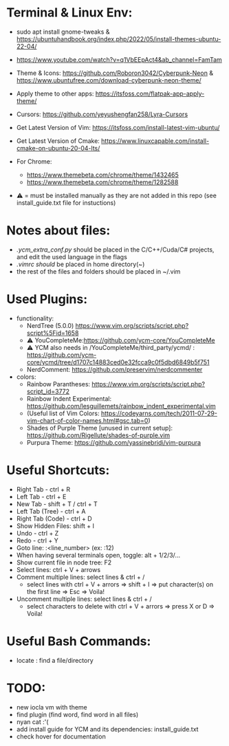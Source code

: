 Terminal & Linux Env:
=====================
- sudo apt install gnome-tweaks & https://ubuntuhandbook.org/index.php/2022/05/install-themes-ubuntu-22-04/
- https://www.youtube.com/watch?v=q1VbEEpAct4&ab_channel=FamTam
- Theme & Icons: https://github.com/Roboron3042/Cyberpunk-Neon & https://www.ubuntufree.com/download-cyberpunk-neon-theme/
- Apply theme to other apps: https://itsfoss.com/flatpak-app-apply-theme/
- Cursors: https://github.com/yeyushengfan258/Lyra-Cursors
- Get Latest Version of Vim: https://itsfoss.com/install-latest-vim-ubuntu/
- Get Latest Version of Cmake: https://www.linuxcapable.com/install-cmake-on-ubuntu-20-04-lts/
- For Chrome: 
  - https://www.themebeta.com/chrome/theme/1432465
  - https://www.themebeta.com/chrome/theme/1282588

- ⚠️ = must be installed manually as they are not added in this repo (see install_guide.txt file for instuctions)

Notes about files:
==================
- *.ycm_extra_conf.py* should be placed in the C/C++/Cuda/C# projects, and edit the used language in the flags
- *.vimrc should* be placed in home directory(~)
- the rest of the files and folders should be placed in ~/.vim

Used Plugins:
=============
- functionality:
  - NerdTree (5.0.0) https://www.vim.org/scripts/script.php?script%5Fid=1658
  - ⚠️ YouCompleteMe:https://github.com/ycm-core/YouCompleteMe
  - ⚠️ YCM also needs in /YouCompleteMe/third_party/ycmd/ : https://github.com/ycm-core/ycmd/tree/d1707c14883ced0e32fcca9c0f5dbd6849b5f751
  - NerdComment: https://github.com/preservim/nerdcommenter
- colors:
  - Rainbow Parantheses: https://www.vim.org/scripts/script.php?script_id=3772
  - Rainbow Indent Experimental: https://github.com/lesguillemets/rainbow_indent_experimental.vim
  - (Useful list of Vim Colors: https://codeyarns.com/tech/2011-07-29-vim-chart-of-color-names.html#gsc.tab=0)
  - Shades of Purple Theme [unused in current setup]: https://github.com/Rigellute/shades-of-purple.vim
  - Purpura Theme: https://github.com/yassinebridi/vim-purpura

Useful Shortcuts:
=================
- Right Tab - ctrl + R
- Left Tab - ctrl + E
- New Tab - shift + T / ctrl + T
- Left Tab (Tree) - ctrl + A
- Right Tab (Code) - ctrl + D
- Show Hidden Files: shift + I
- Undo - ctrl + Z
- Redo - ctrl + Y
- Goto line: :<line_number> (ex: :12)
- When having several terminals open, toggle: alt + 1/2/3/...
- Show current file in node tree: F2
- Select lines: ctrl + V + arrows
- Comment multiple lines: select lines & ctrl + /
  - select lines with ctrl + V + arrors => shift + I => put character(s) on the first line => Esc => Voila!
- Uncomment multiple lines: select lines & ctrl + /
  - select characters to delete with ctrl + V + arrors => press X or D => Voila!

Useful Bash Commands:
=====================
- locate <pattern>: find a file/directory


TODO:
=====
- new iocla vm with theme
- find plugin (find word, find word in all files)
- nyan cat :'(
- add install guide for YCM and its dependencies: install_guide.txt
- check hover for documentation
